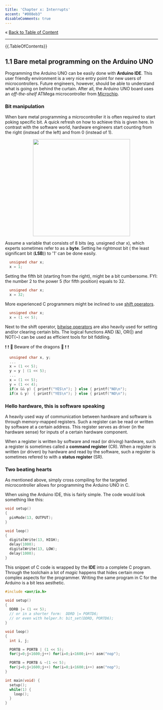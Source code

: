 ```yaml
---
title: 'Chapter x: Interrupts'
accent: "#008eb3"
disableComments: true
---
```


&laquo;&nbsp;[Back to Table of Content](/toc)<br/>

<hr/>
<!--
&raquo;&nbsp;[Naar de labo opgave](#oef)
-->

 {{.TableOfContents}} 

## 1.1 Bare metal programming on the Arduino UNO

Programming the Arduino UNO can be easily done with **Arduino IDE**. This user friendly environment is a very nice entry point for new users of microcontrollers. Future engineers, however, should be able to understand what is going on behind the curtain. After all, the Arduino UNO board uses an _off-the-shelf_ ATMega microcontroller from [Microchip](https://www.microchip.com/design-centers/8-bit/avr-mcus).

### Bit manipulation
When bare metal programming a microcontroller it is often required to start poking specific bit. A quick refresh on how to achieve this is given here. In contrast with the software world, hardware engineers start counting from the right (instead of the left) and from 0 (instead of 1).

<center><img src="/img/0x_01.jpg" height=320/></center>

Assume a variable that consists of 8 bits (eg. unsigned char x), which experts sometimes refer to as a **byte**. Setting he rightmost bit ( the least significant bit (**LSB**)) to '1' can be done easily.

```C
  unsigned char x;
  x = 1;
```

Setting the fifth bit (starting from the right), might be a bit cumbersome. FYI: the number 2 to the power 5 (for fifth position) equals to 32.

```C
  unsigned char x;
  x = 32;
```

More experienced C programmers might be inclined to use [shift operators](https://en.wikipedia.org/wiki/Bitwise_operations_in_C#Shift_operators).

```C
  unsigned char x;
  x = (1 << 5);
```

Next to the shift operator, [bitwise operators](https://en.wikipedia.org/wiki/Bitwise_operations_in_C#Bitwise_operators) are also heavily used for setting and/or clearing certain bits. The logical functions AND (&), OR(|) and NOT(~) can be used as efficient tools for bit fiddling.

:heavy_exclamation_mark: :exclamation: :dragon: Beware of the dragons :dragon: :exclamation: :heavy_exclamation_mark:

```C
  unsigned char x, y;
  ...
  x = (1 << 5);
  y = y | (1 << 5);
  ...
  x = (1 << 5);
  y = (1 << 4);
  if(x && y) { printf("YES\n"); } else { printf("NO\n");
  if(x & y)  { printf("YES\n"); } else { printf("NO\n");
```

### Hello hardware, this is software speaking
A heavily used way of communication between hardware and software is through memory-mapped registers. Such a register can be read or written by software at a certain address. This register serves as driver (in the hardware sense) for inputs of a certain hardware component.

When a register is written by software and read (or driving) hardware, such a register is sometimes called a **command register** (CR). When a register is written (or driven) by hardware and read by the software, such a register is sometimes refered to with a **status register** (SR).


### Two beating hearts
As mentioned above, simply cross compiling for the targeted microcontroller allows for programming the Arduino UNO in C.

When using the Arduino IDE, this is fairly simple. The code would look something like this:

```C
void setup()
{
  pinMode(13, OUTPUT);
}

void loop()
{
  digitalWrite(13, HIGH);
  delay(1000);
  digitalWrite(13, LOW);
  delay(1000);
}
```

This snippet of C code is wrapped by the **IDE** into a complete C program. Through the toolchain a lot of _magic_ happens that hides certain more complex aspects for the programmer. Writing the same program in C for the Arduino is a bit less aesthetic.

```C
#include <avr/io.h>

void setup()
{
  DDRB |= (1 << 5);
  // or in a shorter form:  DDRD |= PORTD6;
  // or even with helper.h: bit_set(DDRD, PORTD6);
}

void loop()
{
  int i, j;

  PORTB = PORTB | (1 << 5);
  for(j=0;j<1600;j++) for(i=0;i<1600;i++) asm("nop");

  PORTB = PORTB & ~(1 << 5);
  for(j=0;j<1600;j++) for(i=0;i<1600;i++) asm("nop");
}

int main(void) {
  setup();
  while(1) {
    loop();
  }
}
```


<!--
<center><img src="/img/placeholder.png" height=240/></center>
-->
